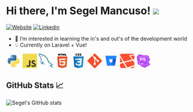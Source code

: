 # <h1> Hi there, I'm Segel Mancuso! <img src="https://raw.githubusercontent.com/MartinHeinz/MartinHeinz/master/wave.gif" width="20px"></h1> 

[![Website](https://img.shields.io/badge/SegelJacob-000000?style=for-the-badge&logo=hyper&logoColor=white)](https://segeljacob.github.io)
[![Linkedin](https://img.shields.io/badge/LinkedIn-0077B5?style=for-the-badge&logo=linkedin&logoColor=white)](www.linkedin.com/in/segel-jacob)

- 👀 I’m interested in learning the in's and out's of the development world
- 💡 Currently on Laravel + Vue!



<span>
  <img width="40px" height="40px" src="https://github.com/devicons/devicon/blob/master/icons/python/python-original.svg"/>
  <img width="40px" height="40px" src="https://github.com/devicons/devicon/blob/master/icons/javascript/javascript-original.svg">
  <img width="40px" height="40px" src="https://github.com/devicons/devicon/blob/master/icons/mysql/mysql-original.svg">
  <img width="40px" height="40px" src="https://github.com/devicons/devicon/blob/master/icons/html5/html5-original-wordmark.svg">
  <img width="40px" height="40px" src="https://github.com/devicons/devicon/blob/master/icons/css3/css3-original-wordmark.svg">
  <img width="40px" height="40px" src="https://github.com/devicons/devicon/blob/master/icons/git/git-original.svg">
  <img width="40px" height="40px" src="https://github.com/devicons/devicon/blob/master/icons/bitbucket/bitbucket-original.svg">
  <img width="40px" height="40px" src="https://github.com/devicons/devicon/blob/master/icons/laravel/laravel-plain.svg">
  <img width="40px" height="40px" src="https://github.com/devicons/devicon/blob/master/icons/phpstorm/phpstorm-plain.svg">  
 </span>
 
 
 
## GitHub Stats 📈
 
![Segel's GitHub stats](https://github-readme-stats.vercel.app/api?username=segeljacob&show_icons=true&theme=dark&count_private=true)


